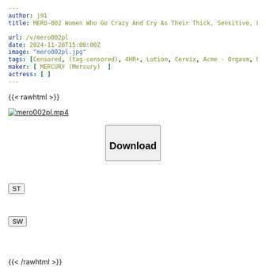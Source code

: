 ```yaml
---
author: j91
title: MERO-002 Women Who Go Crazy And Cry As Their Thick, Sensitive, Lustful Flesh Trembles. They Are Tortured To The Point Of Intense Sexual Pleasure, And Go Wild With Ecstasy As Huge Cocks Are Thrust Into Their Soaked Labia!

url: /v/mero002pl
date: 2024-11-26T15:00:00Z
image: "mero002pl.jpg"
tags: [Censored, (tag-censored), 4HR+, Lotion, Cervix, Acme · Orgasm, Rolling Back Eyes - Fainting	]
maker: [ MERCURY (Mercury)  ]
actress: [ ]
---
```



{{< rawhtml >}}

<div class="video" data-videoid="wxelBrkxq8cJZkD">
    <a href="javascript:;">
        <img src="/v/mero002pl/mero002pl.jpg" width="WIDTH" height="HEIGHT" alt="mero002pl.mp4" loading="lazy">
    </a>
</div>

<script type="text/javascript" src="https://j91.asia/asset/on-demand-st.js"></script>

<br>
  <link rel="stylesheet" href="https://j91.asia/asset/bs5.css">
  
  <center>
  <button class="btn btn-primary" type="button" data-bs-toggle="collapse" data-bs-target=".multi-collapse" aria-expanded="false" aria-controls="multiCollapseExample1 multiCollapseExample2"><h2>Download</h2></button></center>
</p>
<div class="row">
  <div class="col">
    <div class="collapse multi-collapse" id="multiCollapseExample1">
      <div class="card card-body">
	      	      <br>
<div class="buttons">  
<p><a href="/v/mero002pl/st.html" target="_blank"><button class="btn-hover color-3"><i class="fa fa-download"></i> ST</button></a></p></div>
    </div>
  </div>
</div>
  <div class="col">
    <div class="collapse multi-collapse" id="multiCollapseExample2">
      <div class="card card-body">
	      <br>
<div class="buttons">
<p><a href="/v/mero002pl/sw.html" target="_blank"><button class="btn-hover color-2"><i class="fa fa-download"></i> SW</button></a></p></div>
<br><br>
      </div>
    </div>
  </div>
</div>

{{< /rawhtml >}}